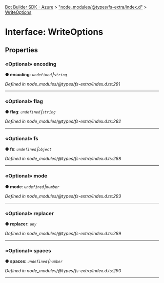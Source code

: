 [Bot Builder SDK - Azure](../README.md) > ["node_modules/@types/fs-extra/index.d"](../modules/_node_modules__types_fs_extra_index_d_.md) > [WriteOptions](../interfaces/_node_modules__types_fs_extra_index_d_.writeoptions.md)



# Interface: WriteOptions


## Properties
<a id="encoding"></a>

### «Optional» encoding

**●  encoding**:  *`undefined`⎮`string`* 

*Defined in node_modules/@types/fs-extra/index.d.ts:291*





___

<a id="flag"></a>

### «Optional» flag

**●  flag**:  *`undefined`⎮`string`* 

*Defined in node_modules/@types/fs-extra/index.d.ts:292*





___

<a id="fs"></a>

### «Optional» fs

**●  fs**:  *`undefined`⎮`object`* 

*Defined in node_modules/@types/fs-extra/index.d.ts:288*





___

<a id="mode"></a>

### «Optional» mode

**●  mode**:  *`undefined`⎮`number`* 

*Defined in node_modules/@types/fs-extra/index.d.ts:293*





___

<a id="replacer"></a>

### «Optional» replacer

**●  replacer**:  *`any`* 

*Defined in node_modules/@types/fs-extra/index.d.ts:289*





___

<a id="spaces"></a>

### «Optional» spaces

**●  spaces**:  *`undefined`⎮`number`* 

*Defined in node_modules/@types/fs-extra/index.d.ts:290*





___



